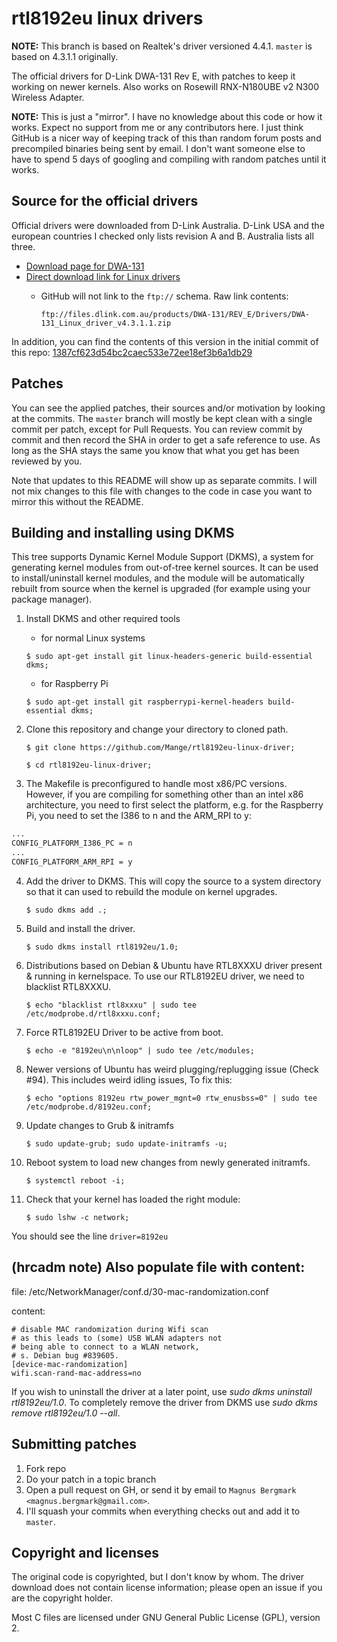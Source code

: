# rtl8192eu linux drivers

**NOTE:** This branch is based on Realtek's driver versioned 4.4.1. `master` is based on 4.3.1.1 originally.

The official drivers for D-Link DWA-131 Rev E, with patches to keep it working on newer kernels.
Also works on Rosewill RNX-N180UBE v2 N300 Wireless Adapter.

**NOTE:** This is just a "mirror". I have no knowledge about this code or how it works. Expect no support from me or any contributors here. I just think GitHub is a nicer way of keeping track of this than random forum posts and precompiled binaries being sent by email. I don't want someone else to have to spend 5 days of googling and compiling with random patches until it works.

## Source for the official drivers

Official drivers were downloaded from D-Link Australia. D-Link USA and the european countries I checked only lists revision A and B. Australia lists all three.

* [Download page for DWA-131][driver-downloads]
* [Direct download link for Linux drivers][direct-download]
  * GitHub will not link to the `ftp://` schema. Raw link contents:

      `ftp://files.dlink.com.au/products/DWA-131/REV_E/Drivers/DWA-131_Linux_driver_v4.3.1.1.zip`

In addition, you can find the contents of this version in the initial commit of this repo: [1387cf623d54bc2caec533e72ee18ef3b6a1db29][initial-commit]

## Patches

You can see the applied patches, their sources and/or motivation by looking at the commits. The `master` branch will mostly be kept clean with a single commit per patch, except for Pull Requests. You can review commit by commit and then record the SHA in order to get a safe reference to use. As long as the SHA stays the same you know that what you get has been reviewed by you.

Note that updates to this README will show up as separate commits. I will not mix changes to this file with changes to the code in case you want to mirror this without the README.

## Building and installing using DKMS

This tree supports Dynamic Kernel Module Support (DKMS), a system for
generating kernel modules from out-of-tree kernel sources. It can be used to
install/uninstall kernel modules, and the module will be automatically rebuilt
from source when the kernel is upgraded (for example using your package manager).

1. Install DKMS and other required tools

    * for normal Linux systems

    ```shell
    $ sudo apt-get install git linux-headers-generic build-essential dkms;
    ```

    * for Raspberry Pi

    ```shell
    $ sudo apt-get install git raspberrypi-kernel-headers build-essential dkms;
    ```

2. Clone this repository and change your directory to cloned path.

    ```shell
    $ git clone https://github.com/Mange/rtl8192eu-linux-driver;
    ```
    ```shell
    $ cd rtl8192eu-linux-driver;
    ```

3. The Makefile is preconfigured to handle most x86/PC versions. However, if you are compiling for something other than an intel x86 architecture, you need to first select the platform, e.g. for the Raspberry Pi, you need to set the I386 to n and the ARM_RPI to y:

```sh
...
CONFIG_PLATFORM_I386_PC = n
...
CONFIG_PLATFORM_ARM_RPI = y
```

4. Add the driver to DKMS. This will copy the source to a system directory so
that it can used to rebuild the module on kernel upgrades.

    ```shell
    $ sudo dkms add .;
    ```

5. Build and install the driver.

    ```shell
    $ sudo dkms install rtl8192eu/1.0;
    ```

6. Distributions based on Debian & Ubuntu have RTL8XXXU driver present & running in kernelspace. To use our RTL8192EU driver, we need to blacklist RTL8XXXU.

    ```shell
    $ echo "blacklist rtl8xxxu" | sudo tee /etc/modprobe.d/rtl8xxxu.conf;
    ```

7. Force RTL8192EU Driver to be active from boot.
    ```shell
    $ echo -e "8192eu\n\nloop" | sudo tee /etc/modules;
    ```

8. Newer versions of Ubuntu has weird plugging/replugging issue (Check #94). This includes weird idling issues, To fix this:

    ```shell
    $ echo "options 8192eu rtw_power_mgnt=0 rtw_enusbss=0" | sudo tee /etc/modprobe.d/8192eu.conf;
    ```

9. Update changes to Grub & initramfs

    ```shell
    $ sudo update-grub; sudo update-initramfs -u;
    ```

10. Reboot system to load new changes from newly generated initramfs.

    ```shell
    $ systemctl reboot -i;
    ```

11. Check that your kernel has loaded the right module:
 
    ```shell
    $ sudo lshw -c network;
    ```
   
You should see the line ```driver=8192eu```


## (hrcadm note) Also populate file with content:

file: /etc/NetworkManager/conf.d/30-mac-randomization.conf

content:
```
# disable MAC randomization during Wifi scan
# as this leads to (some) USB WLAN adapters not
# being able to connect to a WLAN network,
# s. Debian bug #839605.
[device-mac-randomization]
wifi.scan-rand-mac-address=no
```
    
If you wish to uninstall the driver at a later point, use
_sudo dkms uninstall rtl8192eu/1.0_. To completely remove the driver from DKMS use
_sudo dkms remove rtl8192eu/1.0 --all_.

## Submitting patches

1. Fork repo
2. Do your patch in a topic branch
3. Open a pull request on GH, or send it by email to `Magnus Bergmark <magnus.bergmark@gmail.com>`.
4. I'll squash your commits when everything checks out and add it to `master`.

## Copyright and licenses

The original code is copyrighted, but I don't know by whom. The driver download does not contain license information; please open an issue if you are the copyright holder.

Most C files are licensed under GNU General Public License (GPL), version 2.

[driver-downloads]: http://support.dlink.com.au/Download/download.aspx?product=DWA-131
[direct-download]: ftp://files.dlink.com.au/products/DWA-131/REV_E/Drivers/DWA-131_Linux_driver_v4.3.1.1.zip
[initial-commit]: https://github.com/Mange/rtl8192eu-linux-driver/commit/1387cf623d54bc2caec533e72ee18ef3b6a1db29
